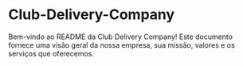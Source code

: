 # Club-Delivery-Company
Bem-vindo ao README da Club Delivery Company! Este documento fornece uma visão geral da nossa empresa, sua missão, valores e os serviços que oferecemos.
